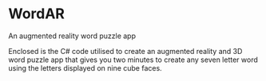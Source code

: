 # WordAR
An augmented reality word puzzle app

Enclosed is the C# code utilised to create an augmented reality and 3D word puzzle app that gives you two minutes to create any seven letter word using the letters displayed on nine cube faces. 
